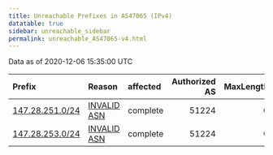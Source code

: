 ```yaml
---
title: Unreachable Prefixes in AS47065 (IPv4)
datatable: true
sidebar: unreachable_sidebar
permalink: unreachable_AS47065-v4.html
---
```


Data as of 2020-12-06 15:35:00 UTC


<div class="datatable-begin"></div>

| Prefix                                                   | Reason                                                                                                 | affected   |   Authorized AS |   MaxLength | Anchor                                         |   unreachable /24s |
|:---------------------------------------------------------|:-------------------------------------------------------------------------------------------------------|:-----------|----------------:|------------:|:-----------------------------------------------|-------------------:|
| [147.28.251.0/24](https://stat.ripe.net/147.28.251.0/24) | [INVALID ASN](https://rpki-validator.ripe.net/announcement-preview?asn=AS47065&prefix=147.28.251.0/24) | complete   |           51224 |           0 | [RIPE](unreachable_RIPE_NCC_RPKI_Root-v4.html) |                  1 |
| [147.28.253.0/24](https://stat.ripe.net/147.28.253.0/24) | [INVALID ASN](https://rpki-validator.ripe.net/announcement-preview?asn=AS47065&prefix=147.28.253.0/24) | complete   |           51224 |           0 | [RIPE](unreachable_RIPE_NCC_RPKI_Root-v4.html) |                  1 |

<div class="datatable-end"></div>